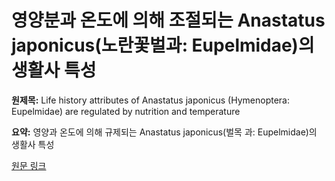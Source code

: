 # 영양분과 온도에 의해 조절되는 Anastatus japonicus(노란꽃벌과: Eupelmidae)의 생활사 특성

**원제목:** Life history attributes of Anastatus japonicus (Hymenoptera: Eupelmidae) are regulated by nutrition and temperature

**요약:** 영양과 온도에 의해 규제되는 Anastatus japonicus(벌목 과: Eupelmidae)의 생활사 특성

[원문 링크](https://scholar.google.com/scholar_url?url=https://www.sciencedirect.com/science/article/pii/S1049964425001586&hl=ko&sa=X&d=5660926177598194435&ei=Gk53aIHSDsDO6rQP_Y6n0Qc&scisig=AAZF9b-uKvQ7IcK7Ka_Czoo_eziL&oi=scholaralrt&hist=BNQUaiIAAAAJ:10702514552365139929:AAZF9b_p8ac5YEjatl29a6pJ1Eh_&html=&pos=9&folt=kw-top)
